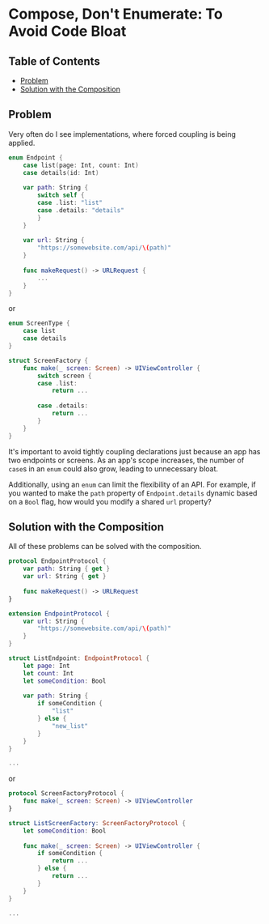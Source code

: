 # Compose, Don't Enumerate: To Avoid Code Bloat

## Table of Contents

- [Problem](#problem)
- [Solution with the Composition](#solution-with-the-composition)

## Problem

Very often do I see implementations, where forced coupling is being applied.

```swift
enum Endpoint {
    case list(page: Int, count: Int)
    case details(id: Int)
    
    var path: String {
        switch self {
        case .list: "list"
        case .details: "details"
        }
    }
    
    var url: String {
        "https://somewebsite.com/api/\(path)"
    }
    
    func makeRequest() -> URLRequest { 
        ... 
    }
}
```

or

```swift
enum ScreenType {
    case list
    case details
}

struct ScreenFactory {
    func make(_ screen: Screen) -> UIViewController {
        switch screen {
        case .list:
            return ...
            
        case .details:
            return ...
        }
    }
}
```

It's important to avoid tightly coupling declarations just because an app has two endpoints or screens. As an app's scope increases, the number of `case`s in an `enum` could also grow, leading to unnecessary bloat.

Additionally, using an `enum` can limit the flexibility of an API. For example, if you wanted to make the `path` property of `Endpoint.details` dynamic based on a `Bool` flag, how would you modify a shared `url` property?

## Solution with the Composition

All of these problems can be solved with the composition.

```swift
protocol EndpointProtocol {
    var path: String { get }
    var url: String { get } 
    
    func makeRequest() -> URLRequest
}

extension EndpointProtocol {
    var url: String {
        "https://somewebsite.com/api/\(path)"
    }
}

struct ListEndpoint: EndpointProtocol {
    let page: Int
    let count: Int
    let someCondition: Bool
    
    var path: String {
        if someCondition {
            "list"
        } else {
            "new_list"
        }
    }
}

...
```

or

```swift
protocol ScreenFactoryProtocol {
    func make(_ screen: Screen) -> UIViewController
}

struct ListScreenFactory: ScreenFactoryProtocol {
    let someCondition: Bool
    
    func make(_ screen: Screen) -> UIViewController {
        if someCondition {
            return ...
        } else {
            return ...
        }
    }
}

...
```
